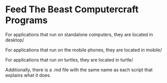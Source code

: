 # Feed The Beast Computercraft Programs

For applications that run on standalone computers, they are located in desktop/

For applications that run on the mobile phones, they are located in mobile/

For applications that run on turtles, they are located in turtle/

Additionally, there is a .md file with the same name as each script that explains what it does.